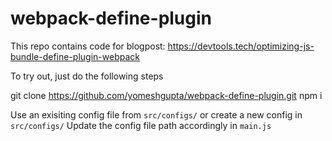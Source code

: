 # webpack-define-plugin
This repo contains code for blogpost: https://devtools.tech/optimizing-js-bundle-define-plugin-webpack

To try out, just do the following steps

git clone https://github.com/yomeshgupta/webpack-define-plugin.git
npm i

Use an exisiting config file from `src/configs/` or create a new config in `src/configs/`
Update the config file path accordingly in `main.js` 
